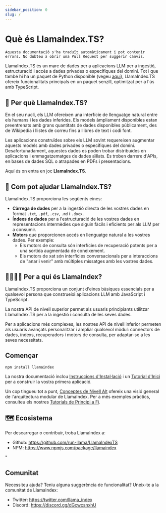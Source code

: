 ```yaml
---
sidebar_position: 0
slug: /
---
```


# Què és LlamaIndex.TS?

`Aquesta documentació s'ha traduït automàticament i pot contenir errors. No dubteu a obrir una Pull Request per suggerir canvis.`

LlamaIndex.TS és un marc de dades per a aplicacions LLM per a ingestió, estructuració i accés a dades privades o específiques del domini. Tot i que també hi ha un paquet de Python disponible (vegeu [aquí](https://docs.llamaindex.ai/en/stable/)), LlamaIndex.TS ofereix funcionalitats principals en un paquet senzill, optimitzat per a l'ús amb TypeScript.

## 🚀 Per què LlamaIndex.TS?

En el seu nucli, els LLM ofereixen una interfície de llenguatge natural entre els humans i les dades inferides. Els models àmpliament disponibles estan preentrenats amb grans quantitats de dades disponibles públicament, des de Wikipedia i llistes de correu fins a llibres de text i codi font.

Les aplicacions construïdes sobre els LLM sovint requereixen augmentar aquests models amb dades privades o específiques del domini. Desafortunadament, aquestes dades es poden trobar distribuïdes en aplicacions i emmagatzematges de dades aïllats. Es troben darrere d'APIs, en bases de dades SQL o atrapades en PDFs i presentacions.

Aquí és on entra en joc **LlamaIndex.TS**.

## 🦙 Com pot ajudar LlamaIndex.TS?

LlamaIndex.TS proporciona les següents eines:

- **Càrrega de dades** per a la ingestió directa de les vostres dades en format `.txt`, `.pdf`, `.csv`, `.md` i `.docx`.
- **Índexs de dades** per a l'estructuració de les vostres dades en representacions intermèdies que siguin fàcils i eficients per als LLM per a consumir.
- **Motors** que proporcionen accés en llenguatge natural a les vostres dades. Per exemple:
  - Els motors de consulta són interfícies de recuperació potents per a una sortida augmentada de coneixement.
  - Els motors de xat són interfícies conversacionals per a interaccions de "anar i venir" amb múltiples missatges amb les vostres dades.

## 👨‍👩‍👧‍👦 Per a qui és LlamaIndex?

LlamaIndex.TS proporciona un conjunt d'eines bàsiques essencials per a qualsevol persona que construeixi aplicacions LLM amb JavaScript i TypeScript.

La nostra API de nivell superior permet als usuaris principiants utilitzar LlamaIndex.TS per a la ingestió i consulta de les seves dades.

Per a aplicacions més complexes, les nostres API de nivell inferior permeten als usuaris avançats personalitzar i ampliar qualsevol mòdul: connectors de dades, índexs, recuperadors i motors de consulta, per adaptar-se a les seves necessitats.

## Començar

`npm install llamaindex`

La nostra documentació inclou [Instruccions d'Instal·lació](./installation.mdx) i un [Tutorial d'Inici](./starter.md) per a construir la vostra primera aplicació.

Un cop tingueu tot a punt, [Conceptes de Nivell Alt](./getting_started/concepts.md) ofereix una visió general de l'arquitectura modular de LlamaIndex. Per a més exemples pràctics, consulteu els nostres [Tutorials de Principi a Fi](./end_to_end.md).

## 🗺️ Ecosistema

Per descarregar o contribuir, troba LlamaIndex a:

- Github: https://github.com/run-llama/LlamaIndexTS
- NPM: https://www.npmjs.com/package/llamaindex

"

## Comunitat

Necessiteu ajuda? Teniu alguna suggerència de funcionalitat? Uneix-te a la comunitat de LlamaIndex:

- Twitter: https://twitter.com/llama_index
- Discord: https://discord.gg/dGcwcsnxhU
